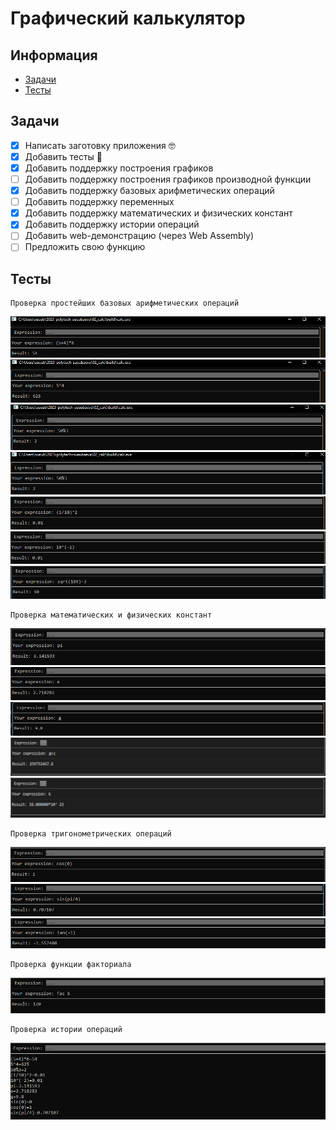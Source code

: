 # Графический калькулятор

## Информация
- [Задачи](#Задачи)
- [Тесты](#Тесты)

## Задачи<a name = "Задачи"></a>

- [x] Написать заготовку приложения 🤓
- [x] Добавить тесты 🔵
- [x] Добавить поддержку построения графиков
- [ ] Добавить поддержку построения графиков производной функции
- [x] Добавить поддержку базовых арифметических операций
- [ ] Добавить поддержку переменных
- [x] Добавить поддержку математических и физических констант
- [x] Добавить поддержку истории операций
- [ ] Добавить web-демонстрацию (через Web Assembly)
- [ ] Предложить свою функцию

## Тесты<a name = "Тесты"></a>

```
Проверка простейших базовых арифметических операций
```
![Screenshot](https://github.com/vsueubaeva/2023-polytech-sueubaeva/blob/master/02_calc/tests/1.png)
![Screenshot](https://github.com/vsueubaeva/2023-polytech-sueubaeva/blob/master/02_calc/tests/2.png)
![Screenshot](https://github.com/vsueubaeva/2023-polytech-sueubaeva/blob/master/02_calc/tests/3.png)
![Screenshot](https://github.com/vsueubaeva/2023-polytech-sueubaeva/blob/master/02_calc/tests/4.png)
![Screenshot](https://github.com/vsueubaeva/2023-polytech-sueubaeva/blob/master/02_calc/tests/5.png)
![Screenshot](https://github.com/vsueubaeva/2023-polytech-sueubaeva/blob/master/02_calc/tests/6.png)
![Screenshot](https://github.com/vsueubaeva/2023-polytech-sueubaeva/blob/master/02_calc/tests/15.png)


```
Проверка математических и физических констант

```
![Screenshot](https://github.com/vsueubaeva/2023-polytech-sueubaeva/blob/master/02_calc/tests/7.png)
![Screenshot](https://github.com/vsueubaeva/2023-polytech-sueubaeva/blob/master/02_calc/tests/8.png)
![Screenshot](https://github.com/vsueubaeva/2023-polytech-sueubaeva/blob/master/02_calc/tests/9.png)
![Screenshot](https://github.com/vsueubaeva/2023-polytech-sueubaeva/blob/master/02_calc/tests/16.png)
![Screenshot](https://github.com/vsueubaeva/2023-polytech-sueubaeva/blob/master/02_calc/tests/17.png)


```
Проверка тригонометрических операций 
```
![Screenshot](https://github.com/vsueubaeva/2023-polytech-sueubaeva/blob/master/02_calc/tests/10.png)
![Screenshot](https://github.com/vsueubaeva/2023-polytech-sueubaeva/blob/master/02_calc/tests/11.png)
![Screenshot](https://github.com/vsueubaeva/2023-polytech-sueubaeva/blob/master/02_calc/tests/14.png)

```
Проверка функции факториала 
```
![Screenshot](https://github.com/vsueubaeva/2023-polytech-sueubaeva/blob/master/02_calc/tests/13.png)


```
Проверка истории операций
```
![Screenshot](https://github.com/vsueubaeva/2023-polytech-sueubaeva/blob/master/02_calc/tests/12.png)
